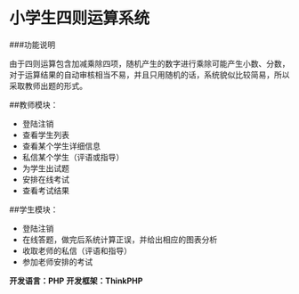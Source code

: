 小学生四则运算系统
=======
###功能说明

由于四则运算包含加减乘除四项，随机产生的数字进行乘除可能产生小数、分数，对于运算结果的自动审核相当不易，并且只用随机的话，系统貌似比较简易，所以采取教师出题的形式。

##教师模块：
- 登陆注销
- 查看学生列表
- 查看某个学生详细信息
- 私信某个学生（评语或指导）
- 为学生出试题
- 安排在线考试
- 查看考试结果

##学生模块：
- 登陆注销
- 在线答题，做完后系统计算正误，并给出相应的图表分析
- 收取老师的私信（评语和指导）
- 参加老师安排的考试

**开发语言：PHP**
**开发框架：ThinkPHP**
